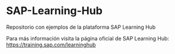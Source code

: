 # SAP-Learning-Hub
Repositorio con ejemplos de la plataforma SAP Learning Hub

Para más información visita la página oficial de SAP Learning Hub: https://training.sap.com/learninghub
